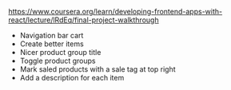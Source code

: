 https://www.coursera.org/learn/developing-frontend-apps-with-react/lecture/lRdEq/final-project-walkthrough

- Navigation bar cart
- Create better items
- Nicer product group title
- Toggle product groups
- Mark saled products with a sale tag at top right
- Add a description for each item